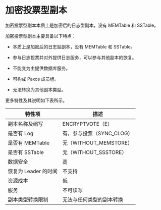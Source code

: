 加密投票型副本 
============================

加密投票型副本本质上是加密后的日志型副本，没有 MEMTable 和 SSTable。

加密投票型副本主要具备以下特点：

* 本质上是加密后的日志型副本，没有 MEMTable 和 SSTable。

  

* 参与日志投票并对外提供日志服务，可以参与其他副本的恢复。

  

* 不能变为主提供数据库服务。

  

* 可构成 Paxos 成员组。

  

* 无法转换为其他副本类型。

  




更多特性及其说明如下表所示。


|      特性项       |         描述          |
|----------------|---------------------|
| 副本名称及缩写        | ENCRYPTVOTE（E）      |
| 是否有 Log        | 有，参与投票（SYNC_CLOG）   |
| 是否有 MEMTable   | 无（WITHOUT_MEMSTORE） |
| 是否有 SSTable    | 无（WITHOUT_SSSTORE）  |
| 数据安全           | 高                   |
| 恢复为 Leader 的时间 | 不支持                 |
| 资源成本           | 低                   |
| 服务             | 不可读写                |
| 副本类型转换限制       | 无法与任何类型的副本转换        |


